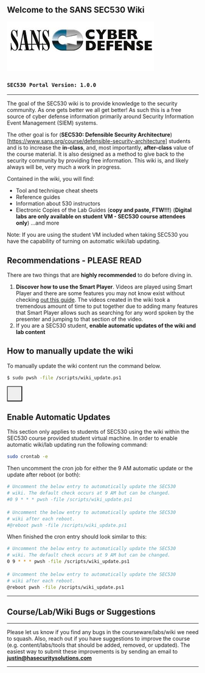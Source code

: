 <script>
function copyToClipboard(text) {
    if (window.clipboardData && window.clipboardData.setData) {
        // IE specific code path to prevent textarea being shown while dialog is visible.
        return clipboardData.setData("Text", text); 

    } else if (document.queryCommandSupported && document.queryCommandSupported("copy")) {
        var textarea = document.createElement("textarea");
        textarea.textContent = text;
        textarea.style.position = "fixed";  // Prevent scrolling to bottom of page in MS Edge.
        document.body.appendChild(textarea);
        textarea.select();
        try {
            return document.execCommand("copy");  // Security exception may be thrown by some browsers.
        } catch (ex) {
            console.warn("Copy to clipboard failed.", ex);
            return false;
        } finally {
            document.body.removeChild(textarea);
        }
    }
}
</script>

Welcome to the SANS SEC530 Wiki
----------


![Cyber Defense](CyberDefense_logo.jpg)
### **`SEC530 Portal Version: 1.0.0`**

---

The goal of the SEC530 wiki is to provide knowledge to the security community. As one gets better we all get better! As such this is a free source of cyber defense information primarily around Security Information Event Management (SIEM) systems.

The other goal is for (**SEC530: Defensible Security Architecture**)[https://www.sans.org/course/defensible-security-architecture] students and is to increase the **in-class**, and, most importantly, **after-class** value of the course material. It is also designed as a method to give back to the security community by providing free information. This wiki is, and likely always will be, very much a work in progress.

Contained in the wiki, you will find:

- Tool and technique cheat sheets
- Reference guides
- Information about 530 instructors
- Electronic Copies of the Lab Guides (**copy and paste, FTW!!!**) (**Digital labs are only available on student VM - SEC530 course attendees only**)
...and more

Note: If you are using the student VM included when taking SEC530 you have the capability of turning on automatic wiki/lab updating.

Recommendations - PLEASE READ
----------
There are two things that are **highly recommended** to do before diving in.

1. **Discover how to use the Smart Player**. Videos are played using Smart Player and there are some features you may not know exist without checking [out this guide](/Resources/SmartPlayer.md). The videos created in the wiki took a tremendous amount of time to put together due to adding many features that Smart Player allows such as searching for any word spoken by the presenter and jumping to that section of the video.
2. If you are a SEC530 student, **enable automatic updates of the wiki and lab content**

How to manually update the wiki
----------

To manually update the wiki content run the command below.

```bash
$ sudo pwsh -file /scripts/wiki_update.ps1
```

<button onclick="copyToClipboard('sudo pwsh  -file /scripts/wiki_update.ps1')" style="background-image: url(/clipboard.svg); background-repeat: no-repat; height: 40px; width: 40px;"> 
</button>

<p> </p>

Enable Automatic Updates
----------

This section only applies to students of SEC530 using the wiki within the SEC530 course provided student virtual machine. In order to enable automatic wiki/lab updating run the following command:

```bash
sudo crontab -e
```

Then uncomment the cron job for either the 9 AM automatic update or the update after reboot (or both):

```bash
# Uncomment the below entry to automatically update the SEC530
# wiki. The default check occurs at 9 AM but can be changed.
#0 9 * * * pwsh -file /scripts/wiki_update.ps1

# Uncomment the below entry to automatically update the SEC530
# wiki after each reboot.
#@reboot pwsh -file /scripts/wiki_update.ps1
```

When finished the cron entry should look similar to this:

```bash
# Uncomment the below entry to automatically update the SEC530
# wiki. The default check occurs at 9 AM but can be changed.
0 9 * * * pwsh -file /scripts/wiki_update.ps1

# Uncomment the below entry to automatically update the SEC530
# wiki after each reboot.
@reboot pwsh -file /scripts/wiki_update.ps1
```

---


Course/Lab/Wiki Bugs or Suggestions
----------

---

Please let us know if you find any bugs in the courseware/labs/wiki we need to squash. Also, reach out if you have suggestions to improve the course (e.g. content/labs/tools that should be added, removed, or updated). The easiest way to submit these improvements is by sending an email to **<justin@hasecuritysolutions.com>**

---
